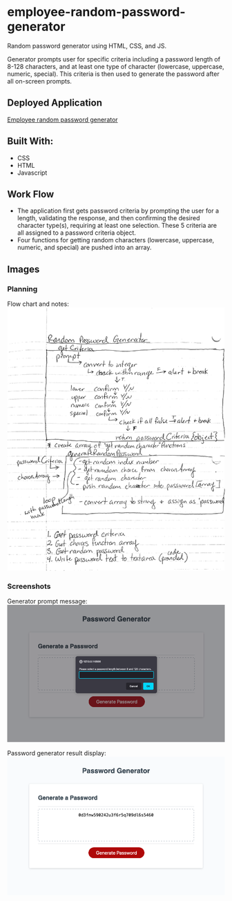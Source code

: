 # employee-random-password-generator

Random password generator using HTML, CSS, and JS.

Generator prompts user for specific criteria including a password length of 8-128 characters, and at least one type of character (lowercase, uppercase, numeric, special). This criteria is then used to generate the password after all on-screen prompts.

## Deployed Application

[Employee random password generator](https://kayleriegerpatton.github.io/employee-random-password-generator/ "Employee random password generator")

## Built With:

- CSS
- HTML
- Javascript

## Work Flow

- The application first gets password criteria by prompting the user for a length, validating the response, and then confirming the desired character type(s), requiring at least one selection. These 5 criteria are all assigned to a password criteria object.
- Four functions for getting random characters (lowercase, uppercase, numeric, and special) are pushed into an array.

## Images

### Planning

Flow chart and notes:
![Flow chart and notes](./Assets/images/planning-notes.jpeg)

### Screenshots

Generator prompt message:
![Password generator prompt message](./Assets/images/screenshots/password-generator-prompt.png)

Password generator result display:
![Password generator result](./Assets/images/screenshots/password-generator-result.png)
